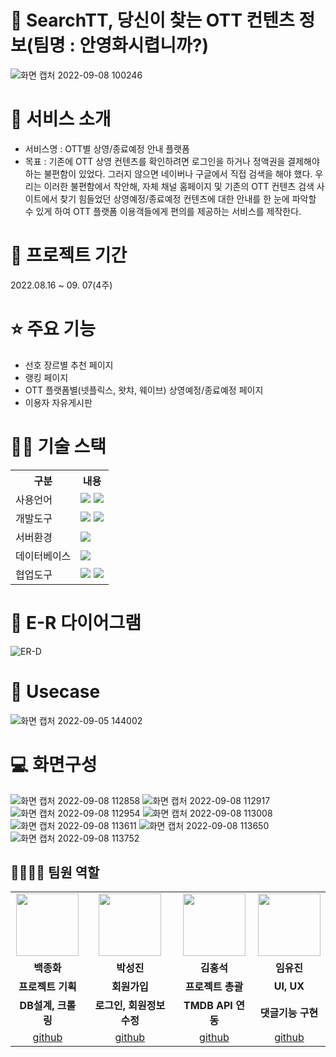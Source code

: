 # 📎 SearchTT, 당신이 찾는 OTT 컨텐츠 정보(팀명 : 안영화시렵니까?)
![화면 캡처 2022-09-08 100246](https://user-images.githubusercontent.com/111412367/189010995-e73be0f5-1e0f-4768-86a0-512f6593070e.jpg)

# 👀 서비스 소개
* 서비스명 : OTT별 상영/종료예정 안내 플랫폼
* 목표 : 기존에 OTT 상영 컨텐츠를 확인하려면 로그인을 하거나 정액권을 결제해야 하는 불편함이 있었다. 그러지 않으면 네이버나 구글에서 직접 검색을 해야 했다.
         우리는 이러한 불편함에서 착안해, 자체 채널 홈페이지 및 기존의 OTT 컨텐츠 검색 사이트에서 찾기 힘들었던 상영예정/종료예정 컨텐츠에 대한 안내를 한 눈에 파악할 수 있게 하여 
         OTT 플랫폼 이용객들에게 편의를 제공하는 서비스를 제작한다.

# 📅 프로젝트 기간
2022.08.16 ~ 09. 07(4주)

# ⭐ 주요 기능
* 선호 장르별 추천 페이지
* 랭킹 페이지
* OTT 플랫폼별(넷플릭스, 왓챠, 웨이브) 상영예정/종료예정 페이지
* 이용자 자유게시판

# 💪🏻 기술 스택
<table>
    <tr>
        <th>구분</th>
        <th>내용</th>
    </tr>
    <tr>
        <td>사용언어</td>
        <td>
            <img src="https://img.shields.io/badge/Java-007396?style=for-the-badge&logo=java&logoColor=white"/>
            <img src="https://img.shields.io/badge/JavaScript-F7DF1E?style=for-the-badge&logo=JavaScript&logoColor=white"/>
        </td>
    </tr>
    <tr>
        <td>개발도구</td>
        <td>
            <img src="https://img.shields.io/badge/Eclipse-2C2255?style=for-the-badge&logo=Eclipse&logoColor=white"/>
            <img src="https://img.shields.io/badge/VSCode-007ACC?style=for-the-badge&logo=VisualStudioCode&logoColor=white"/>
        </td>
    </tr>
    <tr>
        <td>서버환경</td>
        <td>
            <img src="https://img.shields.io/badge/Apache Tomcat-D22128?style=for-the-badge&logo=Apache Tomcat&logoColor=white"/>
        </td>
    </tr>
    <tr>
        <td>데이터베이스</td>
        <td>
            <img src="https://img.shields.io/badge/Oracle 11g-F80000?style=for-the-badge&logo=Oracle&logoColor=white"/>
        </td>
    </tr>
    <tr>
        <td>협업도구</td>
        <td>
            <img src="https://img.shields.io/badge/Git-F05032?style=for-the-badge&logo=Git&logoColor=white"/>
            <img src="https://img.shields.io/badge/GitHub-181717?style=for-the-badge&logo=GitHub&logoColor=white"/>
        </td>
    </tr>
</table>

# 📌 E-R 다이어그램
![ER-D](https://user-images.githubusercontent.com/111412367/189018495-88b454bc-5675-4c4f-a218-33fe9407baaf.png)

# 📌 Usecase
![화면 캡처 2022-09-05 144002](https://user-images.githubusercontent.com/111412367/189018571-d300e96e-f633-49b1-b9eb-9454cccf307f.jpg)

# 💻 화면구성
![화면 캡처 2022-09-08 112858](https://user-images.githubusercontent.com/111412367/189022012-8bf56a77-235c-45a9-a691-cc3718aab905.jpg)
![화면 캡처 2022-09-08 112917](https://user-images.githubusercontent.com/111412367/189022053-c081f73e-626d-4b43-b971-4cc1d2c91177.jpg)
![화면 캡처 2022-09-08 112954](https://user-images.githubusercontent.com/111412367/189022071-6157ed8e-1ea4-4da9-97dc-16108152d38f.jpg)
![화면 캡처 2022-09-08 113008](https://user-images.githubusercontent.com/111412367/189022084-9eae84bf-21e6-4b78-9547-4a5e13012f8e.jpg)
![화면 캡처 2022-09-08 113611](https://user-images.githubusercontent.com/111412367/189022099-606e707d-0cb9-412f-9972-4b2353894c2c.jpg)
![화면 캡처 2022-09-08 113650](https://user-images.githubusercontent.com/111412367/189022112-ea351b2e-1d79-4bdc-a272-f462258c1d4f.jpg)
![화면 캡처 2022-09-08 113752](https://user-images.githubusercontent.com/111412367/189022124-ed1ec649-99c4-474b-a41f-1b9b723eaa28.jpg)

## 👨‍👩‍👦‍👦 팀원 역할
<table>
  <tr>
    <td align="center"><img src="https://item.kakaocdn.net/do/fd49574de6581aa2a91d82ff6adb6c0115b3f4e3c2033bfd702a321ec6eda72c" width="100" height="100"/></td>
    <td align="center"><img src="https://mb.ntdtv.kr/assets/uploads/2019/01/Screen-Shot-2019-01-08-at-4.31.55-PM-e1546932545978.png" width="100" height="100"/></td>
    <td align="center"><img src="https://mblogthumb-phinf.pstatic.net/20160127_177/krazymouse_1453865104404DjQIi_PNG/%C4%AB%C4%AB%BF%C0%C7%C1%B7%BB%C1%EE_%B6%F3%C0%CC%BE%F0.png?type=w2" width="100" height="100"/></td>
    <td align="center"><img src="https://i.pinimg.com/236x/ed/bb/53/edbb53d4f6dd710431c1140551404af9.jpg" width="100" height="100"/></td>
  <tr>
    <td align="center"><strong>백종화</strong></td>
    <td align="center"><strong>박성진</strong></td>
    <td align="center"><strong>김홍석</strong></td>
    <td align="center"><strong>임유진</strong></td>
  </tr>
  <tr>
    <td align="center"><b>프로젝트 기획</b></td>
    <td align="center"><b>회원가입</b></td>
    <td align="center"><b>프로젝트 총괄</b></td>
    <td align="center"><b>UI, UX</b></td>
  </tr>
   <tr>
    <td align="center"><b>DB설계, 크롤링</b></td>
    <td align="center"><b>로그인, 회원정보 수정</b></td>
    <td align="center"><b>TMDB API 연동</b></td>
    <td align="center"><b>댓글기능 구현</b></td>
  </tr>
  <tr>
    <td align="center"><a href="https://github.com/자신의username작성해주세요" target='_blank'>github</a></td>
    <td align="center"><a href="https://github.com/자신의username작성해주세요" target='_blank'>github</a></td>
    <td align="center"><a href="https://github.com/자신의username작성해주세요" target='_blank'>github</a></td>
    <td align="center"><a href="https://github.com/자신의username작성해주세요" target='_blank'>github</a></td>
  </tr>
</table>
